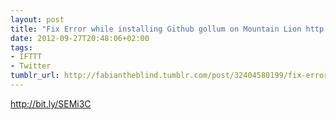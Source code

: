 ```yaml
---
layout: post
title: "Fix Error while installing Github gollum on Mountain Lion http://t.co/fBsZD1wo"
date: 2012-09-27T20:48:06+02:00
tags:
- IFTTT
- Twitter
tumblr_url: http://fabiantheblind.tumblr.com/post/32404580199/fix-error-while-installing-github-gollum-on-mountain
---
```

http://bit.ly/SEMi3C

